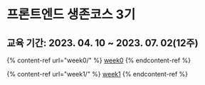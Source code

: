 # 프론트엔드 생존코스 3기

## 교육 기간: 2023. 04. 10 \~ 2023. 07. 02(12주)

{% content-ref url="week0/" %}
[week0](week0/)
{% endcontent-ref %}

{% content-ref url="week1/" %}
[week1](week1/)
{% endcontent-ref %}

